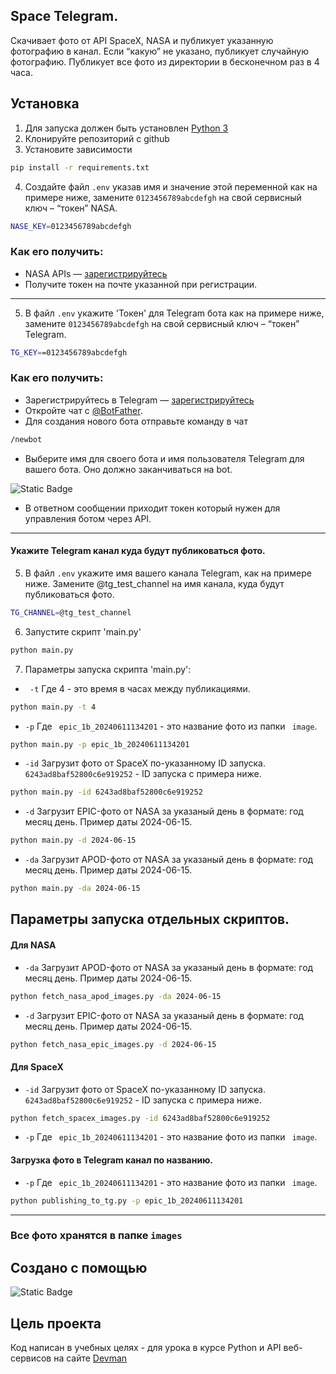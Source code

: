 ## Space Telegram.

Скачивает фото от API SpaceX, NASA и публикует указанную фотографию в канал. Если “какую” не указано, публикует случайную фотографию. Публикует все фото из директории в бесконечном раз в 4 часа.
 

## Установка

1. Для запуска должен быть установлен [Python 3](https://www.python.org/downloads/release/python-3124/)
2. Клонируйте репозиторий с github
3. Установите зависимости 
```bash
pip install -r requirements.txt
```
4. Создайте файл `.env` указав имя и значение этой переменной как на примере ниже, замените `0123456789abcdefgh` на свой сервисный ключ – “токен” NASA.
```bash
NASE_KEY=0123456789abcdefgh
```
### Как его получить: 
- NASA APIs — [зарегистрируйтесь](https://api.nasa.gov/)
- Получите токен на почте указанной при регистрации.
---
5. В файл `.env` укажите 'Токен' для Telegram бота как на примере ниже, замените `0123456789abcdefgh` на свой сервисный ключ – “токен” Telegram.
```bash
TG_KEY==0123456789abcdefgh
```
### Как его получить:
- Зарегистрируйтесь в Telegram — [зарегистрируйтесь](https://web.telegram.im/)
- Откройте чат с [@BotFather](https://telegram.me/BotFather).
- Для создания нового бота отправьте команду в чат 
```bash
/newbot
```
- Выберите имя для своего бота и имя пользователя Telegram для вашего бота. Оно должно заканчиваться на bot. 

![Static Badge](https://way23.ru/images/telegram_newbot.png)

- В ответном сообщении приходит токен который нужен для управления ботом через API.


---
#### Укажите Telegram канал куда будут публиковаться фото.

5. В файл `.env` укажите имя вашего канала Telegram, как на примере ниже. Замените @tg_test_channel на имя канала, куда будут публиковаться фото.
```bash
TG_CHANNEL=@tg_test_channel
```

6. Запустите скрипт 'main.py'
```bash
python main.py
```
7. Параметры запуска скрипта 'main.py':
- ` -t` Где 4 - это время в часах между публикациями.
```bash
python main.py -t 4
```
- ` -p ` Где ` epic_1b_20240611134201`  - это название фото из папки ` image`.
```bash
python main.py -p epic_1b_20240611134201
```
- ` -id ` Загрузит фото от SpaceX по-указанному ID запуска. `6243ad8baf52800c6e919252` - ID запуска с примера ниже.
```bash
python main.py -id 6243ad8baf52800c6e919252
```
- ` -d ` Загрузит EPIC-фото от NASA за указаный день в формате: год месяц день. Пример даты  2024-06-15.
```bash
python main.py -d 2024-06-15
``` 
- ` -da ` Загрузит APOD-фото от NASA за указаный день в формате: год месяц день. Пример даты 2024-06-15.
```bash
python main.py -da 2024-06-15
``` 

## Параметры запуска отдельных скриптов.

#### Для NASA

- ` -da ` Загрузит APOD-фото от NASA за указаный день в формате: год месяц день. Пример даты 2024-06-15.
```bash
python fetch_nasa_apod_images.py -da 2024-06-15
``` 
- ` -d ` Загрузит EPIC-фото от NASA за указаный день в формате: год месяц день. Пример даты 2024-06-15.
```bash
python fetch_nasa_epic_images.py -d 2024-06-15
``` 

#### Для SpaceX

- ` -id ` Загрузит фото от SpaceX по-указанному ID запуска. `6243ad8baf52800c6e919252` - ID запуска с примера ниже.
```bash
python fetch_spacex_images.py -id 6243ad8baf52800c6e919252
```
- ` -p ` Где ` epic_1b_20240611134201`  - это название фото из папки ` image`.

#### Загрузка фото в Telegram канал по названию.

- ` -p ` Где ` epic_1b_20240611134201`  - это название фото из папки ` image`.
```bash
python publishing_to_tg.py -p epic_1b_20240611134201
```
---
### Все фото хранятся в папке `images`

## Создано с помощью 

![Static Badge](https://img.shields.io/badge/Python-3.12-blue?style=flat-square)

## Цель проекта

Код написан в учебных целях - для урока в курсе Python и API веб-сервисов на сайте [Devman](https://dvmn.org/) 